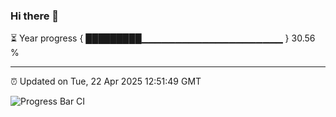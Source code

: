 ### Hi there 👋

⏳ Year progress { █████████▁▁▁▁▁▁▁▁▁▁▁▁▁▁▁▁▁▁▁▁▁ } 30.56 %

---

⏰ Updated on Tue, 22 Apr 2025 12:51:49 GMT

![Progress Bar CI](https://github.com/DhruviPatel157/GitHub-Actions-Demo/workflows/Progress%20Bar%20CI/badge.svg)
